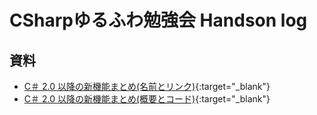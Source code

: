 # CSharpゆるふわ勉強会 Handson log

## 資料
+ [C＃ 2.0 以降の新機能まとめ(名前とリンク)](http://rksoftware.hatenablog.com/entry/2017/07/16/122216){:target="_blank"}
+ [C＃ 2.0 以降の新機能まとめ(概要とコード)](http://rksoftware.hatenablog.com/entry/2017/07/24/004305){:target="_blank"}


